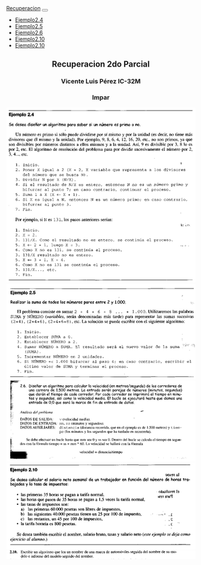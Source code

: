 <!DOCTYPE html>
<html lang="en">
<head>
    <meta charset="UTF-8">
    <meta name="viewport" content="width=device-width, initial-scale=1.0">
    <title>Document</title>
    <link rel="stylesheet" href="../Recuperaccion/Bootstrap/css/bootstrap.min.css">
</head>
<body>
    <nav class="navbar navbar-expand-lg bg-body-tertiary">
        <div class="container-fluid">
          <a class="navbar-brand" href="Index.html">Recuperacion</a>
          <button class="navbar-toggler" type="button" data-bs-toggle="collapse" data-bs-target="#navbarText" aria-controls="navbarText" aria-expanded="false" aria-label="Toggle navigation">
            <span class="navbar-toggler-icon"></span>
          </button>
          <div class="collapse navbar-collapse" id="navbarText">
            <ul class="navbar-nav me-auto mb-2 mb-lg-0">
              <li class="nav-item">
                <a class="nav-link active" aria-current="page" href="Ejemplo2-4.html">Ejemplo2.4</a>
              </li>
              <li class="nav-item">
                <a class="nav-link" href="Ejemplo2-5.html">Ejemplo2.5</a>
              </li>
              <li class="nav-item">
                <a class="nav-link" href="Ejemplo2-6.html">Ejemplo2.6</a>
              </li>
              <li class="nav-item">
                <a class="nav-link" href="Ejemplo2-10.html">Ejemplo2.10</a>
              </li>
              <li class="nav-item">
                <a class="nav-link" href="Ejemplo210.html">Ejemplo2.10</a>
              </li>
            </ul>
          </div>
        </div>
      </nav>
      <h2 style="text-align: center;"> Recuperacion 2do Parcial </h2>
      <h3 style="text-align: center;">Vicente Luis Pérez IC-32M</h3>
      <h3 style="text-align: center;"> Impar </h3>
      <div class="container text-center">
        <div class="row">
          <div class="col">
            <img src="Imagenes/Ejemplo 2.4.PNG">
          </div>
          <div class="col">
            <img src="Imagenes/Ejemplo 2.5.PNG">
          </div>
        </div>
        <div class="row">
          <div class="col">
            <img src="Imagenes/Ejemplo2.6.png">
          </div>
          <div class="col">
            <img src="Imagenes/Ejemplo 2.10.PNG">
          </div>
          <div class="col">
            <img src="Imagenes/Ejemplo210.png">
          </div>
        </div>
      </div>
</body>
</html>
